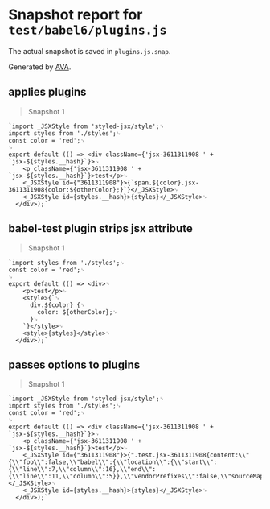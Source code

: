# Snapshot report for `test/babel6/plugins.js`

The actual snapshot is saved in `plugins.js.snap`.

Generated by [AVA](https://ava.li).

## applies plugins

> Snapshot 1

    `import _JSXStyle from 'styled-jsx/style';␊
    import styles from './styles';␊
    const color = 'red';␊
    ␊
    export default (() => <div className={'jsx-3611311908 ' + `jsx-${styles.__hash}`}>␊
        <p className={'jsx-3611311908 ' + `jsx-${styles.__hash}`}>test</p>␊
        <_JSXStyle id={"3611311908"}>{`span.${color}.jsx-3611311908{color:${otherColor};}`}</_JSXStyle>␊
        <_JSXStyle id={styles.__hash}>{styles}</_JSXStyle>␊
      </div>);`

## babel-test plugin strips jsx attribute

> Snapshot 1

    `import styles from './styles';␊
    const color = 'red';␊
    ␊
    export default (() => <div>␊
        <p>test</p>␊
        <style>{`␊
          div.${color} {␊
            color: ${otherColor};␊
          }␊
        `}</style>␊
        <style>{styles}</style>␊
      </div>);`

## passes options to plugins

> Snapshot 1

    `import _JSXStyle from 'styled-jsx/style';␊
    import styles from './styles';␊
    const color = 'red';␊
    ␊
    export default (() => <div className={'jsx-3611311908 ' + `jsx-${styles.__hash}`}>␊
        <p className={'jsx-3611311908 ' + `jsx-${styles.__hash}`}>test</p>␊
        <_JSXStyle id={"3611311908"}>{".test.jsx-3611311908{content:\\"{\\"foo\\":false,\\"babel\\":{\\"location\\":{\\"start\\":{\\"line\\":7,\\"column\\":16},\\"end\\":{\\"line\\":11,\\"column\\":5}},\\"vendorPrefixes\\":false,\\"sourceMaps\\":false,\\"isGlobal\\":false}}\\";}"}</_JSXStyle>␊
        <_JSXStyle id={styles.__hash}>{styles}</_JSXStyle>␊
      </div>);`
